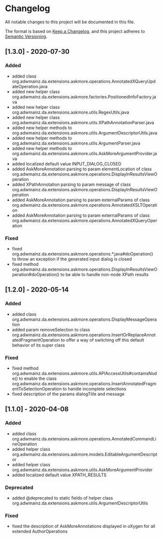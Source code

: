 # Changelog
All notable changes to this project will be documented in this file.

The format is based on [Keep a Changelog](https://keepachangelog.com/en/1.0.0/),
and this project adheres to [Semantic Versioning](https://semver.org/spec/v2.0.0.html).

## [1.3.0] - 2020-07-30

### Added
- added class org.adwmainz.da.extensions.askmore.operations.AnnotatedXQueryUpdateOperation.java
- added new helper class org.adwmainz.da.extensions.askmore.factories.PositionedInfoFactory.java
- added new helper class org.adwmainz.da.extensions.askmore.utils.RegexUtils.java
- added new helper class org.adwmainz.da.extensions.askmore.utils.XPathAnnotationParser.java
- added new helper methods to org.adwmainz.da.extensions.askmore.utils.ArgumentDescriptorUtils.java
- added new helper methods to org.adwmainz.da.extensions.askmore.utils.ArgumentParser.java
- added new helper methods to org.adwmainz.da.extensions.askmore.utils.AskMoreArgumentProvider.java
- added localized default value INPUT_DIALOG_CLOSED
- added AskMoreAnnotation parsing to param elementLocation of class org.adwmainz.da.extensions.askmore.operations.DisplayInResultsViewOperation
- added XPathAnnotation parsing to param message of class org.adwmainz.da.extensions.askmore.operations.DisplayInResultsViewOperation
- added AskMoreAnnotation parsing to param externalParams of class org.adwmainz.da.extensions.askmore.operations.AnnotatedXSLTOperation
- added AskMoreAnnotation parsing to param externalParams of class org.adwmainz.da.extensions.askmore.operations.AnnotatedXQueryOperation

### Fixed
- fixed org.adwmainz.da.extensions.askmore.operations.\*.java#doOperation() to throw an exception if the generated input dialog is closed
- fixed method org.adwmainz.da.extensions.askmore.operations.DisplayInResultsViewOperation#doOperation() to be able to handle non-node XPath results


## [1.2.0] - 2020-05-14

### Added
- added class org.adwmainz.da.extensions.askmore.operations.DisplayMessageOperation
- added param removeSelection to class org.adwmainz.da.extensions.askmore.operations.InsertOrReplaceAnnotatedFragmentOperation to offer a way of switching off this default behavior of its super class

### Fixed
- fixed method org.adwmainz.da.extensions.askmore.utils.APIAccessUtils#containsNode() to enable the class org.adwmainz.da.extensions.askmore.operations.InsertAnnotatedFragmentToSelectionOperation to handle incomplete selections
- fixed description of the params dialogTitle and message


## [1.1.0] - 2020-04-08

### Added
- added class org.adwmainz.da.extensions.askmore.operations.AnnotatedCommandLineOperation
- added helper class org.adwmainz.da.extensions.askmore.models.EditableArgumentDescriptor
- added helper class org.adwmainz.da.extensions.askmore.utils.AskMoreArgumentProvider
- added localized default value XPATH_RESULTS

### Deprecated
- added @deprecated to static fields of helper class org.adwmainz.da.extensions.askmore.utils.ArgumentDescriptorUtils

### Fixed
- fixed the description of AskMoreAnnotations displayed in oXygen for all extended AuthorOperations
